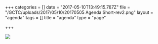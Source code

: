 +++
categories = []
date = "2017-05-10T13:49:15.787Z"
file = "/GCTC/uploads/2017/05/10/20170505 Agenda Short-rev2.png"
layout = "agenda"
tags = []
title = "agenda"
type = "page"

+++


![](/GCTC/uploads/2017/05/10/20170505%20Agenda%20Short-rev2.png)

